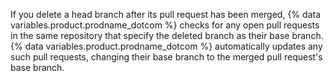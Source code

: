 If you delete a head branch after its pull request has been merged, {% data variables.product.prodname_dotcom %} checks for any open pull requests in the same repository that specify the deleted branch as their base branch. {% data variables.product.prodname_dotcom %} automatically updates any such pull requests, changing their base branch to the merged pull request's base branch.
